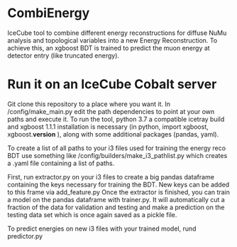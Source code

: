 # CombiEnergy

IceCube tool to combine different energy reconstructions for diffuse NuMu analysis and topological variables into a new Energy Reconstruction. 
To achieve this, an xgboost BDT is trained to predict the muon energy at detector entry (like truncated energy). 


# Run it on an IceCube Cobalt server

Git clone this repository to a place where you want it. In /config/make_main.py edit the path dependencies to point at your own paths and execute it. 
To run the tool, python 3.7 a compatible icetray build and xgboost 1.1.1 installation is necessary (in python, import xgboost, xgboost.__version__ ), along with some additional packages (pandas, yaml).

To create a list of all paths to your i3 files used for training the energy reco BDT use something like /config/builders/make_i3_pathlist.py which creates a .yaml file containing a list of paths.

First, run extractor.py on your i3 files to create a big pandas dataframe containing the keys necessary for training the BDT. New keys can be added to this frame via add_feature.py
Once the extractor is finished, you can train a model on the pandas dataframe with trainer.py. It will automatically cut a fraction of the data for validation and testing
and make a prediction on the testing data set which is once again saved as a pickle file. 

To predict energies on new i3 files with your trained model, rund predictor.py



